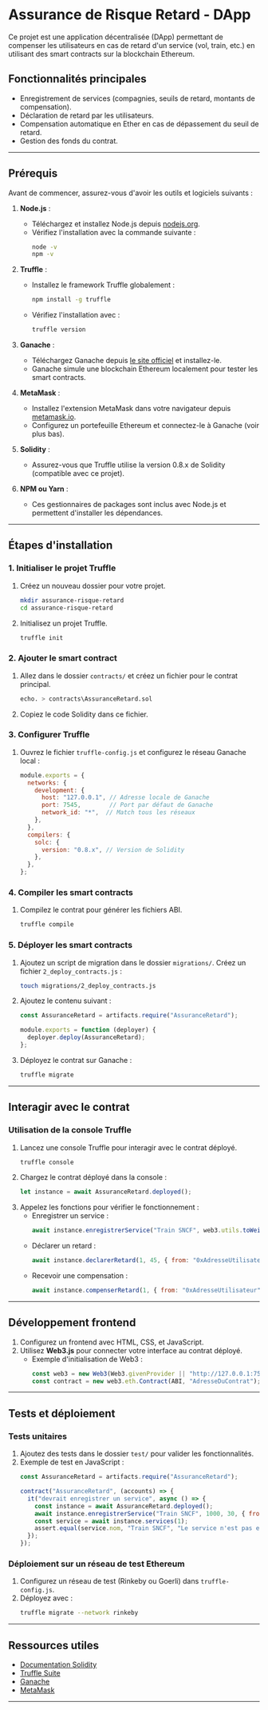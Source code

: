 # Assurance de Risque Retard - DApp

Ce projet est une application décentralisée (DApp) permettant de compenser les utilisateurs en cas de retard d'un service (vol, train, etc.) en utilisant des smart contracts sur la blockchain Ethereum.

## Fonctionnalités principales

- Enregistrement de services (compagnies, seuils de retard, montants de compensation).
- Déclaration de retard par les utilisateurs.
- Compensation automatique en Ether en cas de dépassement du seuil de retard.
- Gestion des fonds du contrat.

---

## Prérequis

Avant de commencer, assurez-vous d'avoir les outils et logiciels suivants :

1. **Node.js** :
   - Téléchargez et installez Node.js depuis [nodejs.org](https://nodejs.org/).
   - Vérifiez l'installation avec la commande suivante :
     ```bash
     node -v
     npm -v
     ```

2. **Truffle** :
   - Installez le framework Truffle globalement :
     ```bash
     npm install -g truffle
     ```
   - Vérifiez l'installation avec :
     ```bash
     truffle version
     ```

3. **Ganache** :
   - Téléchargez Ganache depuis [le site officiel](https://trufflesuite.com/ganache/) et installez-le.
   - Ganache simule une blockchain Ethereum localement pour tester les smart contracts.

4. **MetaMask** :
   - Installez l'extension MetaMask dans votre navigateur depuis [metamask.io](https://metamask.io/).
   - Configurez un portefeuille Ethereum et connectez-le à Ganache (voir plus bas).

5. **Solidity** :
   - Assurez-vous que Truffle utilise la version 0.8.x de Solidity (compatible avec ce projet).

6. **NPM ou Yarn** :
   - Ces gestionnaires de packages sont inclus avec Node.js et permettent d'installer les dépendances.

---

## Étapes d'installation

### 1. Initialiser le projet Truffle
1. Créez un nouveau dossier pour votre projet.
   ```bash
   mkdir assurance-risque-retard
   cd assurance-risque-retard
   ```
2. Initialisez un projet Truffle.
   ```bash
   truffle init
   ```

### 2. Ajouter le smart contract
1. Allez dans le dossier `contracts/` et créez un fichier pour le contrat principal.
   ```bash
   echo. > contracts\AssuranceRetard.sol
   ```
2. Copiez le code Solidity dans ce fichier.

### 3. Configurer Truffle
1. Ouvrez le fichier `truffle-config.js` et configurez le réseau Ganache local :
   ```javascript
   module.exports = {
     networks: {
       development: {
         host: "127.0.0.1", // Adresse locale de Ganache
         port: 7545,        // Port par défaut de Ganache
         network_id: "*",  // Match tous les réseaux
       },
     },
     compilers: {
       solc: {
         version: "0.8.x", // Version de Solidity
       },
     },
   };
   ```

### 4. Compiler les smart contracts
1. Compilez le contrat pour générer les fichiers ABI.
   ```bash
   truffle compile
   ```

### 5. Déployer les smart contracts
1. Ajoutez un script de migration dans le dossier `migrations/`. Créez un fichier `2_deploy_contracts.js` :
   ```bash
   touch migrations/2_deploy_contracts.js
   ```
2. Ajoutez le contenu suivant :
   ```javascript
   const AssuranceRetard = artifacts.require("AssuranceRetard");

   module.exports = function (deployer) {
     deployer.deploy(AssuranceRetard);
   };
   ```
3. Déployez le contrat sur Ganache :
   ```bash
   truffle migrate
   ```

---

## Interagir avec le contrat

### Utilisation de la console Truffle
1. Lancez une console Truffle pour interagir avec le contrat déployé.
   ```bash
   truffle console
   ```
2. Chargez le contrat déployé dans la console :
   ```javascript
   let instance = await AssuranceRetard.deployed();
   ```
3. Appelez les fonctions pour vérifier le fonctionnement :
   - Enregistrer un service :
     ```javascript
     await instance.enregistrerService("Train SNCF", web3.utils.toWei("1", "ether"), 30, { from: "0xAdresseCompteGanache" });
     ```
   - Déclarer un retard :
     ```javascript
     await instance.declarerRetard(1, 45, { from: "0xAdresseUtilisateur" });
     ```
   - Recevoir une compensation :
     ```javascript
     await instance.compenserRetard(1, { from: "0xAdresseUtilisateur" });
     ```

---

## Développement frontend

1. Configurez un frontend avec HTML, CSS, et JavaScript.
2. Utilisez **Web3.js** pour connecter votre interface au contrat déployé.
   - Exemple d'initialisation de Web3 :
     ```javascript
     const web3 = new Web3(Web3.givenProvider || "http://127.0.0.1:7545");
     const contract = new web3.eth.Contract(ABI, "AdresseDuContrat");
     ```

---

## Tests et déploiement

### Tests unitaires
1. Ajoutez des tests dans le dossier `test/` pour valider les fonctionnalités.
2. Exemple de test en JavaScript :
   ```javascript
   const AssuranceRetard = artifacts.require("AssuranceRetard");

   contract("AssuranceRetard", (accounts) => {
     it("devrait enregistrer un service", async () => {
       const instance = await AssuranceRetard.deployed();
       await instance.enregistrerService("Train SNCF", 1000, 30, { from: accounts[0] });
       const service = await instance.services(1);
       assert.equal(service.nom, "Train SNCF", "Le service n'est pas enregistré correctement");
     });
   });
   ```

### Déploiement sur un réseau de test Ethereum
1. Configurez un réseau de test (Rinkeby ou Goerli) dans `truffle-config.js`.
2. Déployez avec :
   ```bash
   truffle migrate --network rinkeby
   ```

---

## Ressources utiles

- [Documentation Solidity](https://docs.soliditylang.org/)
- [Truffle Suite](https://trufflesuite.com/)
- [Ganache](https://trufflesuite.com/ganache/)
- [MetaMask](https://metamask.io/)

---
